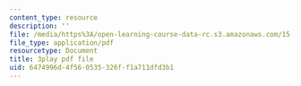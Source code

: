 ```yaml
---
content_type: resource
description: ''
file: /media/https%3A/open-learning-course-data-rc.s3.amazonaws.com/15-s08-fintech-shaping-the-financial-world-spring-2020/6474996d4f560535326ff1a711dfd3b1_nq8la9qknx8.pdf
file_type: application/pdf
resourcetype: Document
title: 3play pdf file
uid: 6474996d-4f56-0535-326f-f1a711dfd3b1
---
```

